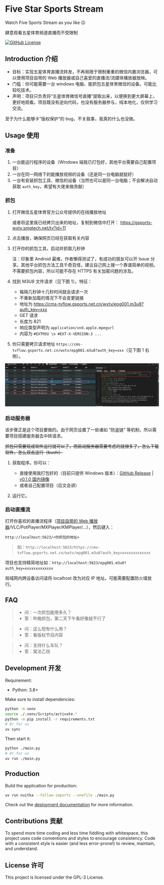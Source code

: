 # Five Star Sports Stream

Watch Five Sports Stream as you like 😉

肆意观看五星体育频道直播而不受限制

[![GitHub License](https://img.shields.io/github/license/cworld1/five-star-stream?style=flat)](https://github.com/cworld1/five-star-stream/blob/main/LICENSE)

## Introduction 介绍

- 目标：实现五星体育直播流转发，不再局限于限制重重的微信内置浏览器，可以使用项目自带的 Web 播放器或自己喜爱的直播流/流媒体播放器放映。
- 门槛：你可能需要一台 windows 电脑、能抓包五星体育微信的设备。可能比较吃技术。
- 声明：项目只负责将“五星体育微信号直播”提取出来，以便换到更大屏幕上，更好地观看。项目既没有逆向代码，也没有服务器参与，纯本地化，仅供学习交流。

至于为什么能够卡“版权保护”的 bug，不关我事，我真的什么也没做。

## Usage 使用

### 准备

1. 一台能运行程序的设备（Windows 端我已打包好，其他平台需要自己配置项目）
2. 一台在同一网络下的能播放视频的设备（还是同一台电脑就挺好）
3. 一台有安装抓包工具、微信的设备（当然也可以是同一台电脑；不会解决自动获取 `auth_key`，希望有大佬来做贡献）

### 抓包

1. 打开微信五星体育官方公众号提供的在线播放地址

   或者将这里我已经拷贝出来的地址，复制到微信中打开： https://gsports-wxtv.smgtech.net/tv?id=11

2. 点击播放，确保网页已经在获取有关内容

3. 打开你的抓包工具，启动并抓取几秒钟

   注：印象里 Android 最难，作者懒得测试了，有成功的朋友可以开 Issue 分享。其他平台抓包方法工具千奇百怪，建议自己网上搜一个靠谱简单的视频。不需要抓包内容，所以可能不存在 HTTPS 有关加密问题的涉及。

4. 找到 M3U8 文件请求（见下图 1）。特征：

   - 每隔几秒钟十几秒时间就会请求一次
   - 不重新加载的情况下不会变更链接
   - 地址为 https://cms-tvflow.gsports.net.cn/wxtv/epg001.m3u8?auth_key=xxx
   - GET 请求
   - 长度为 821
   - 响应类型声明为 `application/vnd.apple.mpegurl`
   - 内容为 `#EXTM3U \n #EXT-X-VERSION:3 ...`

5. 你只需要拷贝请求地址 `https://cms-tvflow.gsports.net.cn/wxtv/epg001.m3u8?auth_key=xxx`（见下图 1 右侧）。

![alt text](.github/assets/2025-7-6_16-26-22.png)

### 启动服务器

该步骤正是这个项目要做的。由于网页设置了一些诸如 “防盗链” 等机制，所以需要项目搭建服务器去中转请求。

~~抓包只需要现成软件运行就可以了，而启动服务器需要考虑的就很多了，怎么下载软件，怎么双击运行（bushi）~~

1. 获取程序。你可以：

   - 直接使用我打包好的（目前只提供 Windows 版本）：[GitHub Release](https://github.com/cworld1/five-star-stream/releases/latest) | [v0.1.0 国内镜像](https://gh-proxy.com/github.com/cworld1/five-star-stream/releases/download/v0.1.0/five-star-stream.exe)
   - 或者自己配置项目（后文会讲）

2. 运行它。

### 启动直播流

打开你喜欢的直播流程序（[项目自带的 Web 播放器](http://localhost:5623)/VLC/PotPlayer/MXPlayer/KMPlayer/...），然后键入：

`http://localhost:5623/<你抓包的地址>`

> 如：`http://localhost:5623/https://cms-tvflow.gsports.net.cn/wxtv/epg001.m3u8?auth_key=xxxxxxxxxxxxx`

项目也支持精简地址如：`http://localhost:5623/epg001.m3u8?auth_key=xxxxxxxxxxxxx`

局域网内跨设备访问请将 localhost 改为对应 IP 地址。可能需要配置防火墙放行。

## FAQ

> - 问：一次抓包能用多久？
> - 答：昨晚抓包，第二天下午看好像就不行了

> - 问：这么短有什么用？
> - 答：看版权节目内容

> - 问：支持什么车队？
> - 答：窝法乙烷

## Development 开发

Requirement:

- Python: 3.8+

Make sure to install dependencies:

```bash
python -m venv
source ./.venv/Scripts/activate.*
python -m pip install -r requirements.txt
# Or for uv
uv sync
```

Then start it:

```bash
python ./main.py
# Or for uv
uv run ./main.py
```

## Production

Build the application for production:

```bash
uv run nuitka --follow-imports --onefile ./main.py
```

Check out the [deployment documentation](https://github.com/Nuitka/Nuitka#tutorial-setup-and-build-on-windows) for more information.

## Contributions 贡献

To spend more time coding and less time fiddling with whitespace, this project uses code conventions and styles to encourage consistency. Code with a consistent style is easier (and less error-prone!) to review, maintain, and understand.

## License 许可

This project is licensed under the GPL-3 License.

